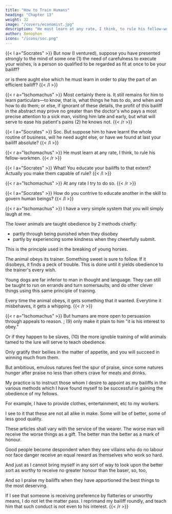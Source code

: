 ```yaml
---
title: "How to Train Humans"
heading: "Chapter 13"
weight: 32
image: "/covers/economist.jpg"
description: "He must learn at any rate, I think, to rule his fellow-workmen"
author: Xenophon
icons: "/icons/soc.png"
---
```




{{< l a="Socrates" >}}
But now (I ventured), suppose you have presented strongly to the mind of some one (1) the need of carefulness to execute your wishes, is a person so qualified to be regarded as fit at once to be your bailiff? 

or is there aught else which he must learn in order to play the part of an efficient bailiff? 
{{< /l >}}


{{< r a="Ischomachus" >}}
Most certainly there is. It still remains for him to learn particulars—to know, that is, what things he has to do, and when and how to do them; or else, if ignorant of these details, the profit of this bailiff in the abstract may prove no greater than the doctor's who pays a most precise attention to a sick man, visiting him late and early, but what will serve to ease his patient's pains (2) he knows not.
{{< /r >}}


{{< l a="Socrates" >}}
Soc. But suppose him to have learnt the whole routine of business, will he need aught else, or have we found at last your bailiff absolute? 
{{< /l >}}


{{< r a="Ischomachus" >}}
He must learn at any rate, I think, to rule his fellow-workmen. 
{{< /r >}}


{{< l a="Socrates" >}}
What! You educate your bailiffs to that extent? Actually you make them capable of rule? 
{{< /l >}}


{{< r a="Ischomachus" >}}
At any rate I try to do so.
{{< /r >}}


{{< l a="Socrates" >}}
How do you contrive to educate another in the skill to govern human beings? 
{{< /l >}}


{{< r a="Ischomachus" >}}
I have a very simple system that you will simply laugh at me.

<!--  Soc. The matter, I protest, is hardly one for laughter. The man who can make another capable of rule, clearly can teach him how to play the master; and if can make him play the master, he can make him what is grander still, a kingly being. (4) Once more, therefore, I protest= A man possessed of such creative power is worthy, not of ridicule, far from it, but of the highest praise.  -->


<!-- (4) i.e. {arkhikos} includes (1) {despotikos}, i.e. an arbitrary head of any sort, from the master of one's own family to the {turannos kai despotes} (Plat. "Laws," 859 A), despotic lord or owner; the king or monarch gifted with regal qualities.  -->

The lower animals are taught obedience by 2 methods chiefly:
- partly through being punished when they disobey
- partly by experiencing some kindness when they cheerfully submit. 

This is the principle used in the breaking of young horses. 

The animal obeys its trainer. Something sweet is sure to follow. If it disobeys, it finds a peck of trouble. This is done until it yields obedience to the trainer's every wish. 

Young dogs are <!-- (6) --> far inferior to man in thought and language. <!-- (7) --> They can still be taught to run on errands and turn somersaults, <!-- (8) --> and do other clever things using this same principle of training. 

Every time the animal obeys, it gets something that it wanted. Everytime it misbehaves, it gets a whipping. 
{{< /r >}}


{{< r a="Ischomachus" >}}
But humans are more open to persuasion through appeals to reason. ; (9) only make it plain to him "it is his interest to obey." 

Or if they happen to be slaves, (10) the more ignoble training of wild animals tamed to the lure will serve to teach obedience. 

Only gratify their bellies in the matter of appetite, and you will succeed in winning much from them. 

<!-- (11) --> 

But ambitious, emulous natures feel the spur of praise, <!-- (12) --> since some natures hunger after praise no less than others crave for meats and drinks. 

My practice is to instruct those whom I desire to appoint as my bailiffs in the various methods which I have found myself to be successful in gaining the obedience of my fellows. 

For example, I have to provide clothes, entertainment, etc to my workers. <!-- (13) --> 

I see to it that these are not all alike in make. Some <!-- ; (14) but some --> will be of better, some of less good quality. 

These articles shall vary with the service of the wearer. The worse man will receive the worse things as a gift. The better man the better as a mark of honour. 

Good people become despondent when they see <!--  seeing that the work is wrought by their own hands alone, in spite of which these --> villains who do no labour nor face danger receive an equal <!-- guerdon --> reward as themselves who work so hard. 

And just as I cannot bring myself in any sort of way to look upon the better sort as worthy to receive no greater honour than the baser, so, too,

And so I praise my bailiffs when they have apportioned the best things to the most deserving. 

If I see that someone is receiving preference by flatteries or unworthy means, I do not let the matter pass. I reprimand my bailiff roundly, and teach him that such conduct is not even to his interest. 
{{< /r >}}


